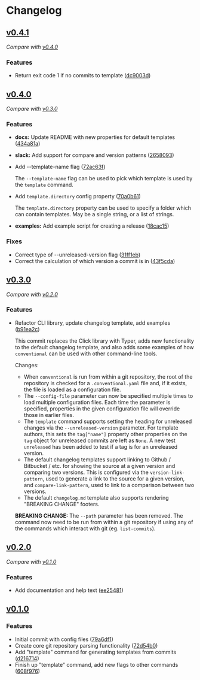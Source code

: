 # Changelog

## [v0.4.1](https://github.com/multimac/conventional/tree/v0.4.1)
*Compare with [v0.4.0](https://github.com/multimac/conventional/compare/v0.4.0...v0.4.1)*

### Features
- Return exit code 1 if no commits to template ([dc9003d](https://github.com/multimac/conventional/commit/dc9003d9e070e77fb813210b06588fee6f74bc7e))

## [v0.4.0](https://github.com/multimac/conventional/tree/v0.4.0)
*Compare with [v0.3.0](https://github.com/multimac/conventional/compare/v0.3.0...v0.4.0)*

### Features
- **docs:** Update README with new properties for default templates ([434a81a](https://github.com/multimac/conventional/commit/434a81a8f646d20425ba88226acb4c0ed468f230))
- **slack:** Add support for compare and version patterns ([2658093](https://github.com/multimac/conventional/commit/26580939308ac2f58a973a8a1baca2b3d4d11ee4))
- Add --template-name flag ([72ac63f](https://github.com/multimac/conventional/commit/72ac63f9f58fab34bcfa9601794c343d8560409b))

  The `--template-name` flag can be used to pick which
  template is used by the `template` command.
- Add `template.directory` config property ([70a0b61](https://github.com/multimac/conventional/commit/70a0b61b58d17aa194bd9a1373fa834f5136a51d))

  The `template.directory` property can be used to specify
  a folder which can contain templates. May be a single string, or a list
  of strings.
- **examples:** Add example script for creating a release ([18cac15](https://github.com/multimac/conventional/commit/18cac153df799aa2d6a9006ec74b72199c0c0810))

### Fixes
- Correct type of --unreleased-version flag ([31ff1eb](https://github.com/multimac/conventional/commit/31ff1ebfeaff75d91944f36f3c84cf1dc2c56e35))
- Correct the calculation of which version a commit is in ([43f5cda](https://github.com/multimac/conventional/commit/43f5cdaf0ba1b1ead249bc165bd72f42e1ac39ce))

## [v0.3.0](https://github.com/multimac/conventional/tree/v0.3.0)
*Compare with [v0.2.0](https://github.com/multimac/conventional/compare/v0.2.0...v0.3.0)*

### Features
- Refactor CLI library, update changelog template, add examples ([b91ea2c](https://github.com/multimac/conventional/commit/b91ea2c1a269fdf2f3c885f5bdc13939cdfde75f))

  This commit replaces the Click library with Typer, adds
  new functionality to the default changelog template, and also adds some
  examples of how `conventional` can be used with other command-line
  tools.

  Changes:
  * When `conventional` is run from within a git repository, the root of
    the repository is checked for a `.conventional.yaml` file and, if it
    exists, the file is loaded as a configuration file.
  * The `--config-file` parameter can now be specified multiple times to
    load multiple configuration files. Each time the parameter is
    specified, properties in the given configuration file will override
    those in earlier files.
  * The `template` command supports setting the heading for unreleased
    changes via the `--unreleased-version` parameter. For template
    authors, this sets the `tag["name"]` property other properties on the
    `tag` object for unreleased commits are left as `None`. A new test
    `unreleased` has been added to test if a tag is for an unreleased
    version.
  * The default changelog templates support linking to Github / Bitbucket
    / etc. for showing the source at a given version and comparing two
    versions. This is configured via the `version-link-pattern`, used to
    generate a link to the source for a given version, and
    `compare-link-pattern`, used to link to a comparison between two
    versions.
  * The default `changelog.md` template also supports rendering "BREAKING
    CHANGE" footers.

  **BREAKING CHANGE:** The `--path` parameter has been removed. The command
  now need to be run from within a git repository if using any of the
  commands which interact with git (eg. `list-commits`).

## [v0.2.0](https://github.com/multimac/conventional/tree/v0.2.0)
*Compare with [v0.1.0](https://github.com/multimac/conventional/compare/v0.1.0...v0.2.0)*

### Features
- Add documentation and help text ([ee25481](https://github.com/multimac/conventional/commit/ee254814ef312cab254fff447d4995fe7e204ff3))

## [v0.1.0](https://github.com/multimac/conventional/tree/v0.1.0)

### Features
- Initial commit with config files ([79a6df1](https://github.com/multimac/conventional/commit/79a6df1f164c3ed2a447aed2168417db43f7c251))
- Create core git repository parsing functionality ([72d54b0](https://github.com/multimac/conventional/commit/72d54b049a2906e707bcd8ac835420f15483c9ad))
- Add "template" command for generating templates from commits ([d216714](https://github.com/multimac/conventional/commit/d216714c3000b3dfa628576335db20e00d70086e))
- Finish up "template" command, add new flags to other commands ([608f976](https://github.com/multimac/conventional/commit/608f976d2a78e5693e021f421e57058730afef37))